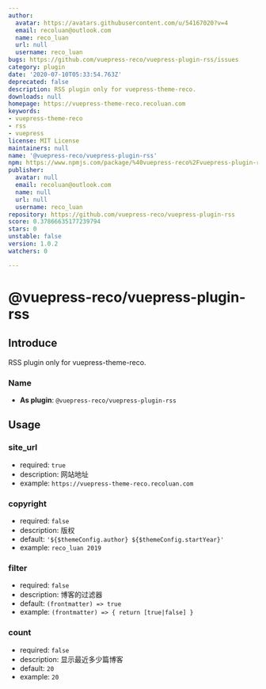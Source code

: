 ```yaml
---
author:
  avatar: https://avatars.githubusercontent.com/u/54167020?v=4
  email: recoluan@outlook.com
  name: reco_luan
  url: null
  username: reco_luan
bugs: https://github.com/vuepress-reco/vuepress-plugin-rss/issues
category: plugin
date: '2020-07-10T05:33:54.763Z'
deprecated: false
description: RSS plugin only for vuepress-theme-reco.
downloads: null
homepage: https://vuepress-theme-reco.recoluan.com
keywords:
- vuepress-theme-reco
- rss
- vuepress
license: MIT License
maintainers: null
name: '@vuepress-reco/vuepress-plugin-rss'
npm: https://www.npmjs.com/package/%40vuepress-reco%2Fvuepress-plugin-rss
publisher:
  avatar: null
  email: recoluan@outlook.com
  name: null
  url: null
  username: reco_luan
repository: https://github.com/vuepress-reco/vuepress-plugin-rss
score: 0.37866635177239794
stars: 0
unstable: false
version: 1.0.2
watchers: 0

---
```


# @vuepress-reco/vuepress-plugin-rss

## Introduce

RSS plugin only for vuepress-theme-reco.

### Name

- **As plugin**: `@vuepress-reco/vuepress-plugin-rss`

## Usage

### site_url

- required: `true`
- description: 网站地址
- example: `https://vuepress-theme-reco.recoluan.com`

### copyright

- required: `false`
- description: 版权
- default: `'${$themeConfig.author} ${$themeConfig.startYear}'`
- example: `reco_luan 2019`

### filter

- required: `false`
- description: 博客的过滤器
- default: `(frontmatter) => true`
- example: `(frontmatter) => { return [true|false] }`

### count

- required: `false`
- description: 显示最近多少篇博客
- default: `20`
- example: `20`
